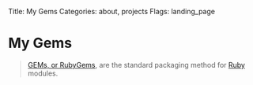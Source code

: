 Title: My Gems
Categories: about, projects
Flags: landing_page

# My Gems

> [GEMs, or RubyGems](http://rubygems.org), are the standard packaging method for [Ruby](/ruby) modules.
